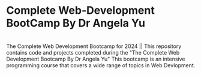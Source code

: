 # Complete Web-Development BootCamp By Dr Angela Yu
<br>
The Complete Web Development Bootcamp for 2024 || This repository contains code and projects completed during the "The Complete Web Development Bootcamp By Dr Angela Yu" This bootcamp is an intensive programming course that covers a wide range of topics in Web Devlopment.
